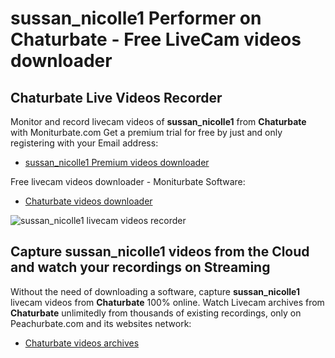 # sussan_nicolle1 Performer on Chaturbate - Free LiveCam videos downloader

## Chaturbate Live Videos Recorder

Monitor and record livecam videos of **sussan_nicolle1** from **Chaturbate** with Moniturbate.com
Get a premium trial for free by just and only registering with your Email address:
* [sussan_nicolle1 Premium videos downloader](https://moniturbate.com/request-demo-licence-key.html)

Free livecam videos downloader - Moniturbate Software:
* [Chaturbate videos downloader](https://moniturbate.com/moniturbate-download-software.html)

![sussan_nicolle1 livecam videos recorder](https://peachurnet.com/templates/moniturbate-software.png)


## Capture sussan_nicolle1 videos from the Cloud and watch your recordings on Streaming

Without the need of downloading a software, capture **sussan_nicolle1** livecam videos from **Chaturbate** 100% online.
Watch Livecam archives from **Chaturbate** unlimitedly from thousands of existing recordings, only on Peachurbate.com and its websites network:
* [Chaturbate videos archives](https://peachurnet.com/)